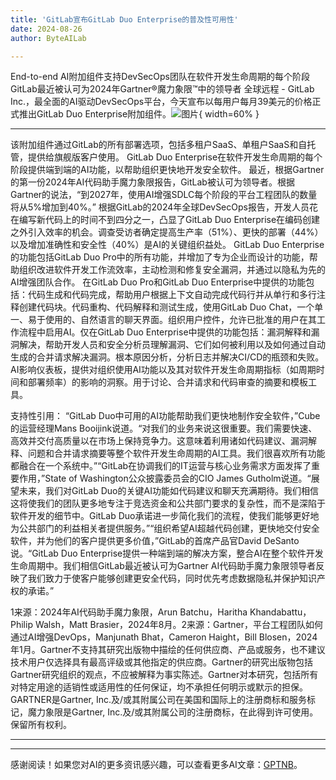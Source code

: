 ```yaml
---
title: 'GitLab宣布GitLab Duo Enterprise的普及性可用性'
date: 2024-08-26
author: ByteAILab

---
```


End-to-end AI附加组件支持DevSecOps团队在软件开发生命周期的每个阶段
GitLab最近被认可为2024年Gartner®魔力象限™中的领导者
全球远程 -  GitLab Inc.，最全面的AI驱动DevSecOps平台，今天宣布以每用户每月39美元的价格正式推出GitLab Duo Enterprise附加组件。![图片](https://ai-techpark.com/wp-content/uploads/2024/08/GitLab-1-960x540.jpg){ width=60% }

---
该附加组件通过GitLab的所有部署选项，包括多租户SaaS、单租户SaaS和自托管，提供给旗舰版客户使用。
GitLab Duo Enterprise在软件开发生命周期的每个阶段提供端到端的AI功能，以帮助组织更快地开发安全软件。
最近，根据Gartner的第一份2024年AI代码助手魔力象限报告，GitLab被认可为领导者。根据Gartner的说法，“到2027年，使用AI增强SDLC每个阶段的平台工程团队的数量将从5%增加到40%。”
根据GitLab的2024年全球DevSecOps报告，开发人员花在编写新代码上的时间不到四分之一，凸显了GitLab Duo Enterprise在编码创建之外引入效率的机会。调查受访者确定提高生产率（51%）、更快的部署（44%）以及增加准确性和安全性（40%）是AI的关键组织益处。
GitLab Duo Enterprise的功能包括GitLab Duo Pro中的所有功能，并增加了专为企业而设计的功能，帮助组织改进软件开发工作流效率，主动检测和修复安全漏洞，并通过以隐私为先的AI增强团队合作。
在GitLab Duo Pro和GitLab Duo Enterprise中提供的功能包括：代码生成和代码完成，帮助用户根据上下文自动完成代码行并从单行和多行注释创建代码块。代码重构、代码解释和测试生成，使用GitLab Duo Chat，一个单一、易于使用的、自然语言的聊天界面。组织用户控件，允许已批准的用户在其工作流程中启用AI。仅在GitLab Duo Enterprise中提供的功能包括：漏洞解释和漏洞解决，帮助开发人员和安全分析员理解漏洞、它们如何被利用以及如何通过自动生成的合并请求解决漏洞。根本原因分析，分析日志并解决CI/CD的瓶颈和失败。AI影响仪表板，提供对组织使用AI功能以及其对软件开发生命周期指标（如周期时间和部署频率）的影响的洞察。用于讨论、合并请求和代码审查的摘要和模板工具。

支持性引用：
“GitLab Duo中可用的AI功能帮助我们更快地制作安全软件，”Cube的运营经理Mans Booijink说道。“对我们的业务来说这很重要。我们需要快速、高效并交付高质量以在市场上保持竞争力。这意味着利用诸如代码建议、漏洞解释、问题和合并请求摘要等整个软件开发生命周期的AI工具。我们很喜欢所有功能都融合在一个系统中。”“GitLab在协调我们的IT运营与核心业务需求方面发挥了重要作用，”State of Washington公众披露委员会的CIO James Gutholm说道。“展望未来，我们对GitLab Duo的关键AI功能如代码建议和聊天充满期待。我们相信这将使我们的团队更多地专注于竞选资金和公共部门要求的复杂性，而不是深陷于软件开发的细节中。GitLab Duo承诺进一步简化我们的流程，使我们能够更好地为公共部门的利益相关者提供服务。”“组织希望AI超越代码创建，更快地交付安全软件，并为他们的客户提供更多价值，”GitLab的首席产品官David DeSanto说。“GitLab Duo Enterprise提供一种端到端的解决方案，整合AI在整个软件开发生命周期中。我们相信GitLab最近被认可为Gartner AI代码助手魔力象限领导者反映了我们致力于使客户能够创建更安全代码，同时优先考虑数据隐私并保护知识产权的承诺。”

1来源：2024年AI代码助手魔力象限，Arun Batchu，Haritha Khandabattu，Philip Walsh，Matt Brasier，2024年8月。2来源：Gartner，平台工程团队如何通过AI增强DevOps，Manjunath Bhat，Cameron Haight，Bill Blosen，2024年1月。Gartner不支持其研究出版物中描绘的任何供应商、产品或服务，也不建议技术用户仅选择具有最高评级或其他指定的供应商。Gartner的研究出版物包括Gartner研究组织的观点，不应被解释为事实陈述。Gartner对本研究，包括所有对特定用途的适销性或适用性的任何保证，均不承担任何明示或默示的担保。GARTNER是Gartner, Inc.及/或其附属公司在美国和国际上的注册商标和服务标记，魔力象限是Gartner, Inc.及/或其附属公司的注册商标，在此得到许可使用。保留所有权利。

---
---
感谢阅读！如果您对AI的更多资讯感兴趣，可以查看更多AI文章：[GPTNB](https://gptnb.com)。